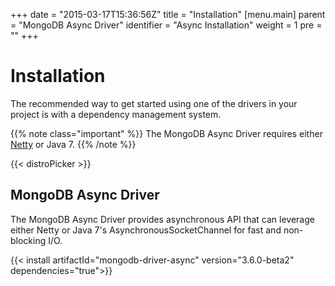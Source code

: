 +++
date = "2015-03-17T15:36:56Z"
title = "Installation"
[menu.main]
  parent = "MongoDB Async Driver"
  identifier = "Async Installation"
  weight = 1
  pre = "<i class='fa'></i>"
+++

# Installation


The recommended way to get started using one of the drivers in your project is with a dependency management system.

{{% note class="important" %}}
The MongoDB Async Driver requires either [Netty](http://netty.io/) or Java 7.
{{% /note %}}

{{< distroPicker >}}

## MongoDB Async Driver

The MongoDB Async Driver provides asynchronous API that can leverage either Netty or Java 7's AsynchronousSocketChannel for fast and non-blocking I/O.

{{< install artifactId="mongodb-driver-async" version="3.6.0-beta2" dependencies="true">}}
